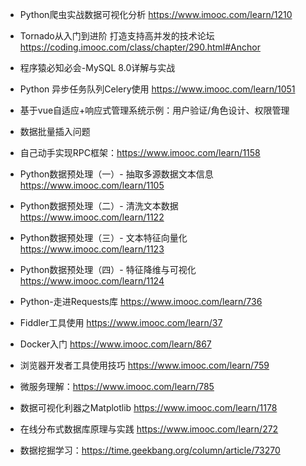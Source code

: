 + Python爬虫实战数据可视化分析 https://www.imooc.com/learn/1210
+ Tornado从入门到进阶 打造支持高并发的技术论坛 https://coding.imooc.com/class/chapter/290.html#Anchor
+ 程序猿必知必会-MySQL 8.0详解与实战
+ Python 异步任务队列Celery使用 https://www.imooc.com/learn/1051


+ 基于vue自适应+响应式管理系统示例：用户验证/角色设计、权限管理
+ 数据批量插入问题


+ 自己动手实现RPC框架：https://www.imooc.com/learn/1158
+ Python数据预处理（一）- 抽取多源数据文本信息 https://www.imooc.com/learn/1105
+ Python数据预处理（二）- 清洗文本数据 https://www.imooc.com/learn/1122
+ Python数据预处理（三）- 文本特征向量化 https://www.imooc.com/learn/1123
+ Python数据预处理（四）- 特征降维与可视化 https://www.imooc.com/learn/1124


+ Python-走进Requests库 https://www.imooc.com/learn/736
+ Fiddler工具使用 https://www.imooc.com/learn/37
+ Docker入门 https://www.imooc.com/learn/867
+ 浏览器开发者工具使用技巧 https://www.imooc.com/learn/759
+ 微服务理解：https://www.imooc.com/learn/785
+ 数据可视化利器之Matplotlib https://www.imooc.com/learn/1178
+ 在线分布式数据库原理与实践 https://www.imooc.com/learn/272


+ 数据挖掘学习：https://time.geekbang.org/column/article/73270
